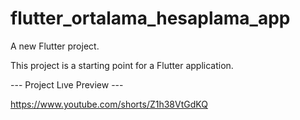 # flutter_ortalama_hesaplama_app

A new Flutter project.

This project is a starting point for a Flutter application.

--- Project Lıve Preview ---

https://www.youtube.com/shorts/Z1h38VtGdKQ
